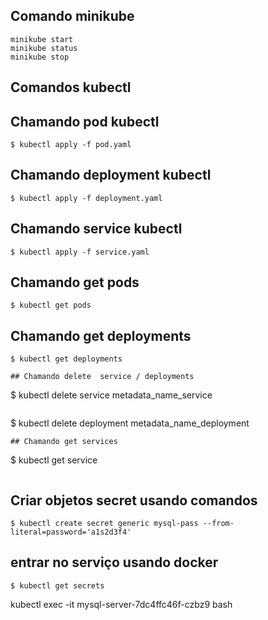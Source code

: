 
## Comando minikube
```
minikube start
minikube status
minikube stop 
```  
## Comandos kubectl

## Chamando pod kubectl
```
$ kubectl apply -f pod.yaml
```
## Chamando deployment kubectl
```
$ kubectl apply -f deployment.yaml
```
## Chamando service kubectl
```
$ kubectl apply -f service.yaml
```
## Chamando get pods
```
$ kubectl get pods
``` 
## Chamando get deployments
```
$ kubectl get deployments
```
``` 
## Chamando delete  service / deployments
``` 
$ kubectl delete service metadata_name_service
```
```
$ kubectl delete deployment metadata_name_deployment
``` 
## Chamando get services
``` 
$ kubectl get service
``` 
``` 
## Criar objetos secret usando comandos
``` 
$ kubectl create secret generic mysql-pass --from-literal=password='a1s2d3f4'
``` 
## entrar no serviço usando docker
``` 
$ kubectl get secrets 
``` 
kubectl exec -it mysql-server-7dc4ffc46f-czbz9  bash  
``` 
